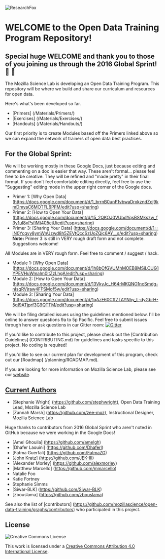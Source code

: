 ![ResearchFox](https://cloud.githubusercontent.com/assets/14626242/14433841/cce1a41a-ffc4-11e5-86ae-fb3df5ba0194.png)

# WELCOME to the Open Data Training Program Repository!

## Special huge WELCOME and thank you to those of you joining us through the 2016 Global Sprint! :star2: :tada:

The Mozilla Science Lab is developing an Open Data Training Program.  This repository will be where we build and share our curriculum and resources for open data.

Here's what's been developed so far.

* [Primers] (/Materials/Primers/)
* [Exercises] (/Materials/Exercises/)
* [Handouts] (/Materials/Handouts/)

Our first priority is to create Modules based off the Primers linked above so we can expand the network of trainers of open data best practices.

## For the Global Sprint:
We will be working mostly in these Google Docs, just because editing and commenting on a doc is easier that way.  These aren't formal... please feel free to be creative.  They will be refined and "made pretty" in their final format.  If you don't feel comfortable editing directly, feel free to use the "Suggesting" editing mode in the upper right corner of the Google docs.
* Primer 1: [Why Open Data] (https://docs.google.com/document/d/1_brrnB0unF1vbwaDrxkzndZcj9kmDmyaC6MOTFL6PFM/edit?usp=sharing)
* Primer 2: [How to Open Your Data] (https://docs.google.com/document/d/15_2QKOJ0VUbdYqsBSMkszw_f3y1uI8vPsfiMt405cjU/edit?usp=sharing) 
* Primer 3: [Sharing Your Data] (https://docs.google.com/document/d/1--iN0Ycqvy8ymWnUzwd8h5ZEVtQccSzUoZQjc6AY__s/edit?usp=sharing)  
**Note:** Primer 3 is still in VERY rough draft form and not complete.  Suggestions welcome!

All Modules are in VERY rough form.  Feel free to comment / suggest / hack.
* Module 1: [Why Open Data] (https://docs.google.com/document/d/1h8bOfGVUMhMOEB8MSiLCUG1YPEVHuWmaIm0itZzLhgA/edit?usp=sharing)
* Module 2: [How to Open Your Data] (https://docs.google.com/document/d/13VkyJc_H64rMKQNO1ncSmdg-nIsqRVjraw4FFSMof5w/edit?usp=sharing)
* Module 3: [Sharing Your Data] (https://docs.google.com/document/d/1qAzE60CffZTAYNhy_L-dyGbrH-5qI9ATjprf3G9QTTM/edit?usp=sharing)

We will be filing detailed issues using the guidelines mentioned below.  I'll be online to answer questions 9a to 5p Pacific.  Feel free to submit issues through here or ask questions in our Gitter room: [![Gitter](https://badges.gitter.im/mozillascience/open-data-training.svg)](https://gitter.im/mozillascience/open-data-training?utm_source=badge&utm_medium=badge&utm_campaign=pr-badge)

If you'd like to contribute to this project, please check out the [Contribution Guidelines] (CONTRIBUTING.md) for guidelines and tasks specific to this project.  No coding is required!

If you'd like to see our current plan for development of this program, check out our [Roadmap] (/planning/ROADMAP.md). 

If you are looking for more information on Mozilla Science Lab, please see our [website](https://www.mozillascience.org/).

## [Current Authors](#current-authors)
* [Stephanie Wright] (https://github.com/stephwright), Open Data Training Lead, Mozilla Science Lab
* [Zannah Marsh] (https://github.com/zee-moz), Instructional Designer, Mozilla Science Lab

Huge thanks to contributors from 2016 Global Sprint who aren't noted in GitHub because we were working in the Google Docs!
* [Amel Ghouila] (https://github.com/amelgh)
* [Dhafer Laouini] (https://github.com/Dhaferl)
* [Fatma Guerfali] (https://github.com/FatmaZG)
* [John Kratz] (https://github.com/JEK-III)
* [Alexander Morley] (https://github.com/alexmorley)
* [Matthew Marcello] (https://github.com/mmarcello)
* Natalie Foo
* Katie Fortney
* Stephanie Simms
* [Siwar-BLK] (https://github.com/Siwar-BLK)
* [zbouslama] (https://github.com/zbouslama)

See also the list of [contributors] (https://github.com/mozillascience/open-data-training/graphs/contributors) who participated in this project.

## License
![Creative Commons License](https://i.creativecommons.org/l/by/4.0/88x31.png)

This work is licensed under a [Creative Commons Attribution 4.0 International License](http://creativecommons.org/licenses/by/4.0/).
